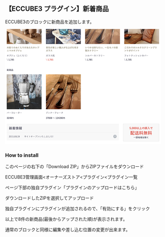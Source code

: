 ## 【ECCUBE3 プラグイン】新着商品

ECCUBE3のブロックに新商品を追加します。

![サンプル画像](https://github.com/ohtacky/ECCUBE-NewItem/raw/image/1.png)

### How to install

このページの右下の「Download ZIP」からZIPファイルをダウンロード

ECCUBE3管理画面<オーナーズストア<プラグイン<プラグイン一覧

ページ下部の独自プラグイン「プラグインのアップロードはこちら」

ダウンロードしたZIPを選択してアップロード

独自プラグインにプラグインが追加されるので、「有効にする」をクリック

以上で8件の新商品(最後からアップされた順)が表示されます。

通常のブロックと同様に編集や差し込む位置の変更が出来ます。

